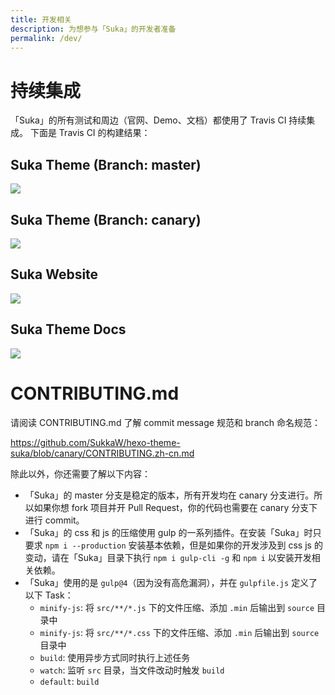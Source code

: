 ```yaml
---
title: 开发相关
description: 为想参与「Suka」的开发者准备
permalink: /dev/
---
```


# 持续集成

「Suka」的所有测试和周边（官网、Demo、文档）都使用了 Travis CI 持续集成。
下面是 Travis CI 的构建结果：

## Suka Theme (Branch: master)

[![](https://travis-ci.org/SukkaW/hexo-theme-suka.svg?branch=master)](https://travis-ci.org/SukkaW/hexo-theme-suka)

## Suka Theme (Branch: canary)

[![](https://travis-ci.org/SukkaW/hexo-theme-suka.svg?branch=canary)](https://travis-ci.org/SukkaW/hexo-theme-suka)

## Suka Website

[![](https://travis-ci.org/theme-suka/theme-suka.github.io.svg?branch=raw)](https://travis-ci.org/theme-suka/theme-suka.github.io)

## Suka Theme Docs

[![](https://travis-ci.org/theme-suka/docs.svg?branch=master)](https://travis-ci.org/theme-suka/docs)

# CONTRIBUTING.md

请阅读 CONTRIBUTING.md 了解 commit message 规范和 branch 命名规范：

https://github.com/SukkaW/hexo-theme-suka/blob/canary/CONTRIBUTING.zh-cn.md

除此以外，你还需要了解以下内容：

- 「Suka」的 master 分支是稳定的版本，所有开发均在 canary 分支进行。所以如果你想 fork 项目并开 Pull Request，你的代码也需要在 canary 分支下进行 commit。
- 「Suka」的 css 和 js 的压缩使用 gulp 的一系列插件。在安装「Suka」时只要求 `npm i --production` 安装基本依赖，但是如果你的开发涉及到 css js 的变动，请在「Suka」目录下执行 `npm i gulp-cli -g` 和 `npm i` 以安装开发相关依赖。
- 「Suka」使用的是 `gulp@4`（因为没有高危漏洞），并在 `gulpfile.js` 定义了以下 Task：
  - `minify-js`: 将 `src/**/*.js` 下的文件压缩、添加 `.min` 后输出到 `source` 目录中
  - `minify-js`: 将 `src/**/*.css` 下的文件压缩、添加 `.min` 后输出到 `source` 目录中
  - `build`: 使用异步方式同时执行上述任务
  - `watch`: 监听 `src` 目录，当文件改动时触发 `build`
  - `default`: `build`